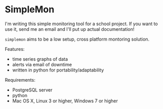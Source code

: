 # SimpleMon

I'm writing this simple monitoring tool for a school project. If you want to use it, send me an email and I'll put up actual documentation!

`simplemon` aims to be a low setup, cross platform montoring solution.

Features:
 - time series graphs of data
 - alerts via email of downtime
 - written in python for portability/adaptability

Requirements:
 - PostgreSQL server
 - python
 - Mac OS X, Linux 3 or higher, Windows 7 or higher
